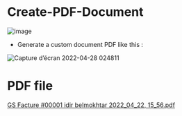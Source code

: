 # Create-PDF-Document

![image](https://user-images.githubusercontent.com/88589019/165660511-b486d402-b811-4103-bc08-ac653777e2bc.png)

- Generate a custom document PDF like this :

![Capture d’écran 2022-04-28 024811](https://user-images.githubusercontent.com/88589019/165660370-08196f9a-5e86-4fdf-bafe-5066fe29f48a.jpg)

# PDF file
[GS Facture #00001 idir belmokhtar 2022_04_22, 15_56.pdf](https://github.com/IdirBelmokhtar/Create-PDF-Document/files/8578913/GS.Facture.00001.idir.belmokhtar.2022_04_22.15_56.pdf)
